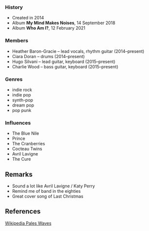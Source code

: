 ### History

* Created in 2014
* Album **My Mind Makes Noises**, 14 September 2018
* Album **Who Am I?**, 12 February 2021

### Members

* Heather Baron-Gracie – lead vocals, rhythm guitar (2014–present)
* Ciara Doran – drums (2014–present)
* Hugo Silvani – lead guitar, keyboard (2015–present)
* Charlie Wood – bass guitar, keyboard (2015–present)

### Genres

* indie rock
* indie pop
* synth-pop
* dream pop
* pop punk

### Influences

* The Blue Nile
* Prince
* The Cranberries
* Cocteau Twins
* Avril Lavigne
* The Cure

## Remarks

* Sound a lot like Avril Lavigne / Katy Perry
* Remind me of band in the eighties
* Great cover song of Last Christmas

## References

[Wikipedia Pales Waves](https://en.wikipedia.org/wiki/Pale_Waves)
